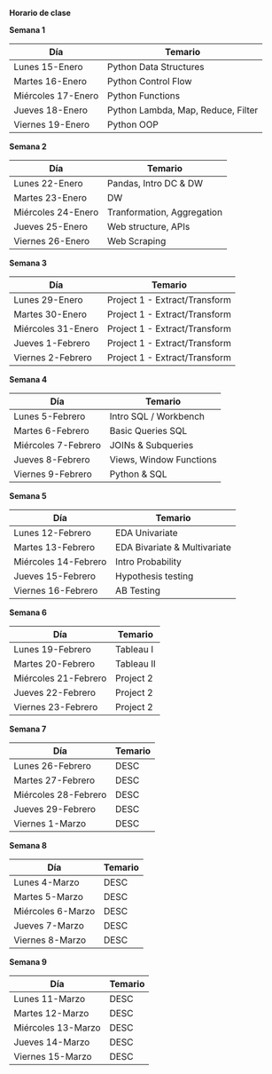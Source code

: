 **Horario de clase**

**Semana 1**

| Día             | Temario                                      |
|-----------------|----------------------------------------------|
| Lunes 15-Enero | Python Data Structures              |
| Martes 16-Enero    | Python Control Flow         |
| Miércoles 17-Enero | Python Functions             |
| Jueves 18-Enero    | Python Lambda, Map, Reduce, Filter         |
| Viernes 19-Enero | Python OOP              |



**Semana 2**

| Día             | Temario                                      |
|-----------------|----------------------------------------------|
| Lunes 22-Enero | Pandas, Intro DC & DW              |
| Martes 23-Enero    | DW         |
| Miércoles 24-Enero | Tranformation, Aggregation              |
| Jueves 25-Enero    | Web structure, APIs         |
| Viernes 26-Enero | Web Scraping              |



**Semana 3**

| Día             | Temario                                      |
|-----------------|----------------------------------------------|
| Lunes 29-Enero | Project 1 - Extract/Transform              |
| Martes 30-Enero    | Project 1 - Extract/Transform         |
| Miércoles 31-Enero | Project 1 - Extract/Transform              |
| Jueves 1-Febrero    | Project 1 - Extract/Transform         |
| Viernes 2-Febrero | Project 1 - Extract/Transform              |




**Semana 4**

| Día             | Temario                                      |
|-----------------|----------------------------------------------|
| Lunes 5-Febrero | Intro SQL / Workbench              |
| Martes 6-Febrero    | Basic Queries SQL         |
| Miércoles 7-Febrero | JOINs & Subqueries              |
| Jueves 8-Febrero    | Views, Window Functions         |
| Viernes 9-Febrero | Python & SQL              |




**Semana 5**

| Día             | Temario                                      |
|-----------------|----------------------------------------------|
| Lunes 12-Febrero | EDA Univariate              |
| Martes 13-Febrero    | EDA Bivariate & Multivariate         |
| Miércoles 14-Febrero | Intro Probability              |
| Jueves 15-Febrero    | Hypothesis testing         |
| Viernes 16-Febrero | AB Testing              |




**Semana 6**

| Día             | Temario                                      |
|-----------------|----------------------------------------------|
| Lunes 19-Febrero | Tableau I              |
| Martes 20-Febrero    | Tableau II         |
| Miércoles 21-Febrero | Project 2              |
| Jueves 22-Febrero    | Project 2         |
| Viernes 23-Febrero | Project 2              |




**Semana 7**

| Día             | Temario                                      |
|-----------------|----------------------------------------------|
| Lunes 26-Febrero | DESC              |
| Martes 27-Febrero    | DESC         |
| Miércoles 28-Febrero | DESC              |
| Jueves 29-Febrero    | DESC         |
| Viernes 1-Marzo | DESC              |




**Semana 8**

| Día             | Temario                                      |
|-----------------|----------------------------------------------|
| Lunes 4-Marzo | DESC              |
| Martes 5-Marzo    | DESC         |
| Miércoles 6-Marzo | DESC              |
| Jueves 7-Marzo    | DESC         |
| Viernes 8-Marzo | DESC              |





**Semana 9**

| Día             | Temario                                      |
|-----------------|----------------------------------------------|
| Lunes 11-Marzo | DESC              |
| Martes 12-Marzo    | DESC         |
| Miércoles 13-Marzo | DESC              |
| Jueves 14-Marzo    | DESC         |
| Viernes 15-Marzo | DESC              |



